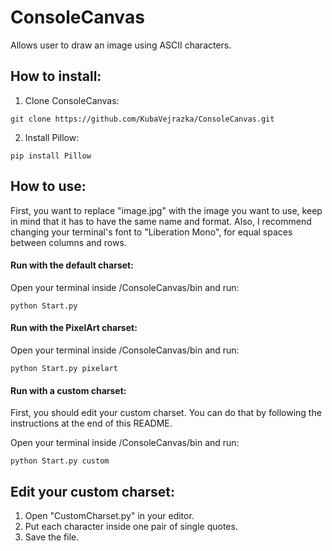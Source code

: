 # ConsoleCanvas
Allows user to draw an image using ASCII characters.

## How to install:
1) Clone ConsoleCanvas:
```
git clone https://github.com/KubaVejrazka/ConsoleCanvas.git
```
2) Install Pillow:
```
pip install Pillow
```

## How to use:
First, you want to replace "image.jpg" with the image you want to use, keep in mind that it has to have the same name and format.
Also, I recommend changing your terminal's font to "Liberation Mono", for equal spaces between columns and rows.

#### Run with the default charset:
Open your terminal inside /ConsoleCanvas/bin and run:
```
python Start.py
```

#### Run with the PixelArt charset:
Open your terminal inside /ConsoleCanvas/bin and run:
```
python Start.py pixelart
```

#### Run with a custom charset:
First, you should edit your custom charset. You can do that by following the instructions at the end of this README.

Open your terminal inside /ConsoleCanvas/bin and run:
```
python Start.py custom
```

## Edit your custom charset:
1) Open "CustomCharset.py" in your editor.
2) Put each character inside one pair of single quotes.
3) Save the file.
